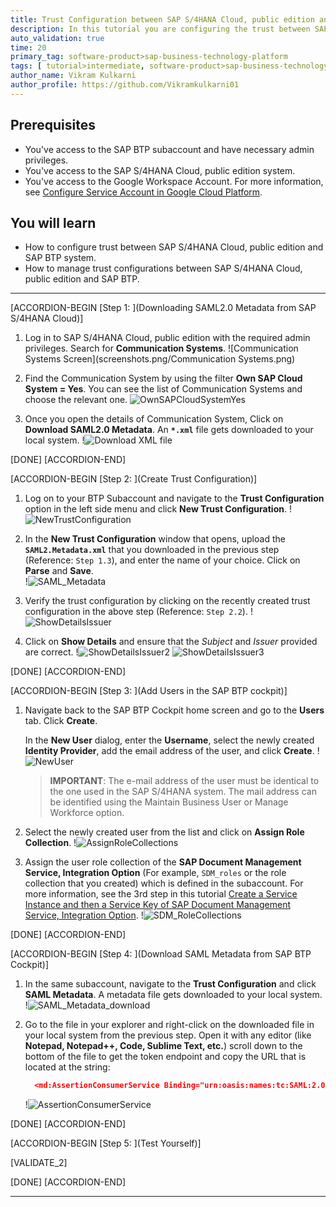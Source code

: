```yaml
---
title: Trust Configuration between SAP S/4HANA Cloud, public edition and SAP BTP Subaccount
description: In this tutorial you are configuring the trust between SAP S/4HANA Cloud, public edition and the BTP Subaccount.
auto_validation: true
time: 20
primary_tag: software-product>sap-business-technology-platform
tags: [ tutorial>intermediate, software-product>sap-business-technology-platform]
author_name: Vikram Kulkarni
author_profile: https://github.com/Vikramkulkarni01
---
```


## Prerequisites
 - You've access to the SAP BTP subaccount and have necessary admin privileges.
 - You've access to the SAP S/4HANA Cloud, public edition system.
 - You've access to the Google Workspace Account. For more information, see [Configure Service Account in Google Cloud Platform](https://help.sap.com/docs/IRPA/1154f48dd7ab430ea52badeb4359e4b4/40baf1a31fad4e86892795f7fe59d971.html).

## You will learn
  - How to configure trust between SAP S/4HANA Cloud, public edition and SAP BTP system.
  - How to manage trust configurations between SAP S/4HANA Cloud, public edition and SAP BTP.

---

[ACCORDION-BEGIN [Step 1: ](Downloading SAML2.0 Metadata from SAP S/4HANA Cloud)]
1. Log in to SAP S/4HANA Cloud, public edition with the required admin privileges. Search for **Communication Systems**.
   ![Communication Systems Screen](screenshots.png/Communication Systems.png)

2. Find the Communication System by using the filter **Own SAP Cloud System = Yes**.  You can see the list of Communication Systems and choose the relevant one.
   ![OwnSAPCloudSystemYes](screenshots.png/OwnSAPCloudSystemYes.png)

3. Once you open the details of Communication System, Click on **Download SAML2.0 Metadata**. An **`*.xml`** file gets downloaded to your local system.
   !![Download XML file](screenshots.png/DownloadXMLfile.png)


[DONE]
[ACCORDION-END]

[ACCORDION-BEGIN [Step 2: ](Create Trust Configuration)]
1. Log on to your BTP Subaccount and navigate to the **Trust Configuration** option in the left side menu and click **New Trust Configuration**.
    !![NewTrustConfiguration](screenshots.png/NewTrustConfiguration.png)

2. In the **New Trust Configuration** window that opens, upload the **`SAML2.Metadata.xml`** that you downloaded in the previous step (Reference: `Step 1.3`), and enter the name of your choice. Click on **Parse** and **Save**.  
  !![SAML_Metadata](screenshots.png/SAML_Metadata.png)

3. Verify the trust configuration by clicking on the recently created trust configuration in the above step (Reference: `Step 2.2`).
  !![ShowDetailsIssuer](screenshots.png/ShowDetailsIssuer.png)

4. Click on **Show Details** and ensure that the *Subject* and *Issuer* provided are correct.
  !![ShowDetailsIssuer2](screenshots.png/ShowDetailsIssuer2.png)
  ![ShowDetailsIssuer3](screenshots.png/ShowDetailsIssuer3.png)


[DONE]
[ACCORDION-END]


[ACCORDION-BEGIN [Step 3: ](Add Users in the SAP BTP cockpit)]

1. Navigate back to the SAP BTP Cockpit home screen and go to the **Users** tab. Click **Create**.

    In the **New User** dialog, enter the **Username**, select the newly created **Identity Provider**, add the email address of the user, and click **Create**.
    !![NewUser](screenshots.png/NewUser.png)

    >**IMPORTANT**: The e-mail address of the user must be identical to the one used in the SAP S/4HANA system. The mail address can be identified using the Maintain Business User or Manage Workforce option.

2. Select the newly created user from the list and click on **Assign Role Collection**.
    !![AssignRoleCollections](screenshots.png/AssignRoleCollections.png)

3. Assign the user role collection of the **SAP Document Management Service, Integration Option** (For example, `SDM_roles` or the role collection that you created) which is defined in the subaccount. For more information, see the 3rd step in this tutorial [Create a Service Instance and then a Service Key of SAP Document Management Service, Integration Option](btp-sdm-gwi-create-serviceinstance).
    !![SDM_RoleCollections](screenshots.png/SDM_RoleCollections.png)

[DONE]
[ACCORDION-END]

[ACCORDION-BEGIN [Step 4: ](Download SAML Metadata from SAP BTP Cockpit)]

1. In the same subaccount, navigate to the **Trust Configuration** and click **SAML Metadata**. A metadata file gets downloaded to your local system.
    !![SAML_Metadata_download](screenshots.png/SAML_Metadata_download.png)

2. Go to the file in your explorer and right-click on the downloaded file in your local system from the previous step.  Open it with any editor (like **Notepad, Notepad++, Code, Sublime Text, etc.**) scroll down to the bottom of the file to get the token endpoint and copy the URL that is located at the string:

    ```JSON
      <md:AssertionConsumerService Binding="urn:oasis:names:tc:SAML:2.0:bindings:URI" Location="https://example.com"index="1"/>
    ```
    !![AssertionConsumerService](screenshots.png/AssertionConsumerService.png)

[DONE]
[ACCORDION-END]

[ACCORDION-BEGIN [Step 5: ](Test Yourself)]

[VALIDATE_2]

[DONE]
[ACCORDION-END]


---
